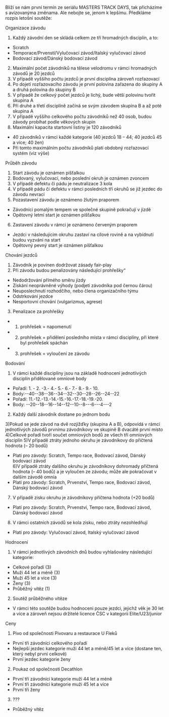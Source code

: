 Blíží se nám první termín ze seriálu MASTERS TRACK DAYS, tak přicházíme s avizovanýma změnama. Ale nebojte se, jenom k lepšímu. Předkláme rozpis letošní soutěže: 
 
Organizace závodu 
1)	Každý závodní den se skládá celkem ze tří hromadných disciplín, a to: 
- Scratch 
- Temporace/Prvenstí/Vylučovací závod/Italský vylučovací závod
- Bodovací závod/Dánský bodovací závod
2)	Maximální počet závodníků na tělese velodromu v rámci hromadných závodů je 20 jezdců
3)	V případě vyššího počtu jezdců je první disciplína zároveň rozřazovací  
4)	Po dojetí rozřazovacího závodu je první polovina zařazena do skupiny A a druhá polovina do skupiny B 
5)	V případě že celkový počet jezdců je lichý, bude větší polovinu tvořit skupina A 
6)	Při druhé a třetí disciplíně začíná se svým závodem skupina B a až poté skupina A  
7)	V případě vyššího celkového počtu závodníků než 40 osob, budou závody probíhat podle věkových skupin 
8)	Maximální kapacita startovní listiny je 120 závodníků 
-	40 závodníků v rámci každé kategorie (40 jezdců 18 – 44; 40 jezdců 45 a více; 40 žen) 
-	Při tomto maximálním počtu závodníků platí obdobný rozřazovací systém (viz výše)  

Průběh závodu 
1)	Start závodu je oznámen píšťalkou  
2)	Bodovaný, vylučovací, nebo poslední okruh je oznámen zvoncem 
3)	V případě defektu či pádu je neutralizace 3 kola 
4)	V případě pádu či defektu v rámci posledních tří okruhů se již jezdec do závodu nevrací 
5)	Pozastavení závodu je oznámeno žlutým praporem 
- Závodníci pomalým tempem ve společné skupině pokračují v jízdě
- Opětovný letmí start je oznámen píšťalkou 
6) Zastavení závodu v rámci je oznámeno červeným praporem
- Jezdci v následujícím okruhu zastaví na cílové rovině a na vybídnutí budou vyzváni na start 
- Opětovný pevný start je oznámen píšťalkou 

Chování jezdců  
1)	Závodník je povinen dodržovat zásady fair-play 
2)	Při závodu budou penalizovány následující prohřešky“ 
- Nedodržování přímého směru jízdy 
-	Získání neoprávněné výhody (podjetí závodníka pod černou čárou) 
-	Neuposlechnutí rozhodčího, nebo člena organizačního týmu 
-	Odstrkování jezdce 
-	Nesportovní chování (vulgarizmus, agrese)  
3) Penalizace za prohřešky
-	1. prohřešek = napomenutí 
-	2. prohřešek = přidělení posledního místa v rámci disciplíny, při které byl prohřešek spáchán 
-	3. prohřešek = vyloučení ze závodu 


Bodování 
1)	V rámci každé disciplíny jsou na základě hodnocení jednotlivých disciplín přidělované omniové body 
- Pořadí: 1. -	2.	-3.-	4.-	5.-	6.-	7.-	8.-	9.-	10.
- Body:--40--38--36--34--32--30--28--26--24--22
- Pořadí: 11.-12.-13.-14.-15.-16.-17.-18.-19.-20.
- Body: --20--18--16--14--12--10--8---6---4---2
2) Každý další závodník dostane po jednom bodu 

3)Pokud se jede závod na dvě rozjížďky (skupina A a B), odpovídá v rámci jednotlivých závodů prvnímu závodníkovy ve skupině B dvacáté první místo 
4)Celkové pořadí tvoří součet omniových bodů ze všech tří omniových disciplín 
5)V případě ztráty jednoho okruhu je závodníkovy do přičtená hodnota (– 20 bodů)  
-	Platí pro závody: Scratch, Tempo race, Bodovací závod, Dánský bodovací závod  
6)V případě ztráty dalšího okruhu je závodníkovy dohromady přičtená hodnota (– 40 bodů) a je vyloučen ze závodu; může ale pokračovat v dalším závodě omnia 
- Platí pro závody: Scratch, Prvenství, Tempo race, Bodovací závod, Dánský bodovací závod 
7) V případě zisku okruhu je závodníkovy přičtena hodnota (+20 bodů) 
- Platí pro závody: Scratch, Prvenství, Tempo race, Bodovací závod, Dánský bodovací závod
8) V rámci ostatních závodů se kola zisku, nebo ztráty nezohledňují 
- Platí pro závody: Vylučovací závod, Italský vylučovací závod 

Hodnocení 
1)	V rámci jednotlivých závodních dnů budou vyhlašovány následující kategorie: 
-	Celkové pořadí (3)
-	Muži 44 let a méně (3)
-	Muži 45 let a více (3)
-	Ženy (3)
-	Průběžný vítěz (1) 
2)	Soutěž průběžného vítěze 
- V rámci této soutěže budou hodnoceni pouze jezdci, jejichž věk je 30 let a více a zároveň nejsou držitelé licence ČSC v kategorii Elite/U23/junior 

Ceny 
1)	Pivo od společnosti Pivovaru a restaurace U Fleků  
-	První tři závodníci celkového pořadí 
-	Nejlepší jezdec kategorie muži 44 let a méně/45 let a více (dostane ten, který nebyl první celkově) 
-	První jezdec kategorie ženy 
2) Poukaz od společnosti Decathlon 
-	První tři závodníci kategorie muži 44 let a méně 
-	První tři závodníci kategorie muži 45 let a více
-	První tři ženy 
3)	???
- Průběžný vítěz 
